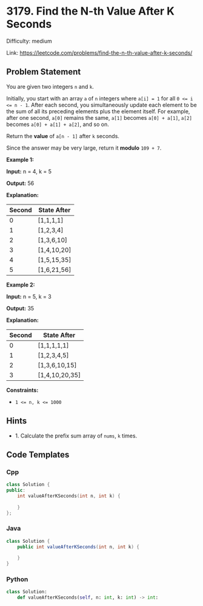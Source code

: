 # 3179. Find the N-th Value After K Seconds

Difficulty: medium

Link: https://leetcode.com/problems/find-the-n-th-value-after-k-seconds/

## Problem Statement

You are given two integers `n` and `k`.

Initially, you start with an array `a` of `n` integers where `a[i] = 1` for all `0 <= i <= n - 1`. After each second, you simultaneously update each element to be the sum of all its preceding elements plus the element itself. For example, after one second, `a[0]` remains the same, `a[1]` becomes `a[0] + a[1]`, `a[2]` becomes `a[0] + a[1] + a[2]`, and so on.

Return the **value** of `a[n - 1]` after `k` seconds.

Since the answer may be very large, return it **modulo** `109 + 7`.

**Example 1:**

**Input:** n \= 4, k \= 5

**Output:** 56

**Explanation:**

| Second | State After |
| --- | --- |
| 0 | \[1,1,1,1] |
| 1 | \[1,2,3,4] |
| 2 | \[1,3,6,10] |
| 3 | \[1,4,10,20] |
| 4 | \[1,5,15,35] |
| 5 | \[1,6,21,56] |

**Example 2:**

**Input:** n \= 5, k \= 3

**Output:** 35

**Explanation:**

| Second | State After |
| --- | --- |
| 0 | \[1,1,1,1,1] |
| 1 | \[1,2,3,4,5] |
| 2 | \[1,3,6,10,15] |
| 3 | \[1,4,10,20,35] |

**Constraints:**

* `1 <= n, k <= 1000`

## Hints

- 1\. Calculate the prefix sum array of `nums`, `k` times.

## Code Templates

### Cpp
```cpp
class Solution {
public:
    int valueAfterKSeconds(int n, int k) {
        
    }
};
```

### Java
```java
class Solution {
    public int valueAfterKSeconds(int n, int k) {
        
    }
}
```

### Python
```python
class Solution:
    def valueAfterKSeconds(self, n: int, k: int) -> int:
        
```

